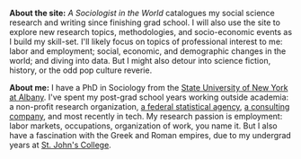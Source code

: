 **About the site:** _A Sociologist in the World_ catalogues my social science research and writing since finishing grad school. I will also use the site to explore new research topics, methodologies, and socio-economic events as I build my skill-set. I'll likely focus on topics of professional interest to me: labor and employment; social, economic, and demographic changes in the world; and diving into data. But I might also detour into science fiction, history, or the odd pop culture reverie.

**About me:** I have a PhD in Sociology from the [State University of New York at Albany](http://www.albany.edu/sociology/). I've spent my post-grad school years working outside academia: a non-profit research organization, [a federal statistical agency](https://census.gov/), [a consulting company](https://www.summitllc.us/), and most recently in tech. My research passion is employment: labor markets, occupations, organization of work, you name it. But I also have a fascination with the Greek and Roman empires, due to my undergrad years at [St. John's College](https://www.sjc.edu/).
